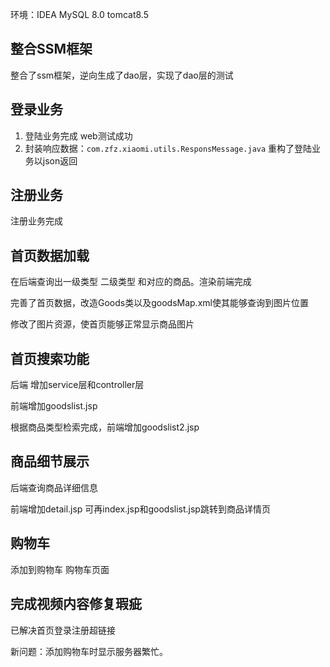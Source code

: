 环境：IDEA  MySQL 8.0 tomcat8.5

## 整合SSM框架

整合了ssm框架，逆向生成了dao层，实现了dao层的测试

## 登录业务

1. 登陆业务完成  web测试成功
2. 封装响应数据：`com.zfz.xiaomi.utils.ResponsMessage.java`  重构了登陆业务以json返回

## 注册业务

注册业务完成

## 首页数据加载

在后端查询出一级类型 二级类型 和对应的商品。渲染前端完成

完善了首页数据，改造Goods类以及goodsMap.xml使其能够查询到图片位置

修改了图片资源，使首页能够正常显示商品图片

## 首页搜索功能

后端 增加service层和controller层

前端增加goodslist.jsp

根据商品类型检索完成，前端增加goodslist2.jsp

## 商品细节展示

后端查询商品详细信息

前端增加detail.jsp 可再index.jsp和goodslist.jsp跳转到商品详情页

## 购物车

添加到购物车 购物车页面



## 完成视频内容修复瑕疵

已解决首页登录注册超链接

新问题：添加购物车时显示服务器繁忙。